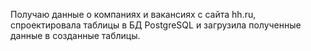 Получаю данные о компаниях и вакансиях с сайта hh.ru, спроектировала таблицы в БД PostgreSQL и загрузила полученные данные в созданные таблицы.
